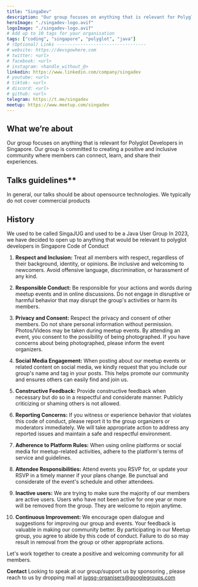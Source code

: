 ```yaml
---
title: "SingaDev"
description: "Our group focuses on anything that is relevant for Polyglot Developers in Singapore. Our group is committed to creating a positive and inclusive community where members can connect, learn, and share their experiences."
heroImage: "./singadev-logo.avif"
logoImage: "./singadev-logo.avif"
# Add up to 10 tags for your organisation
tags: ["coding", "singapore", "polyglot", "java"]
# (Optional) Links ----------------------------------
# website: https://devsgowhere.com
# twitter: <url>
# facebook: <url>
# instagram: <handle_without_@>
linkedin: https://www.linkedin.com/company/singadev
# youtube: <url>
# tiktok: <url>
# discord: <url>
# github: <url>
telegram: https://t.me/singadev
meetup: https://www.meetup.com/singadev
---
```


## What we’re about
Our group focuses on anything that is relevant for Polyglot Developers in Singapore. Our group is committed to creating a positive and inclusive community where members can connect, learn, and share their experiences.

## Talks guidelines**

In general, our talks should be about opensource technologies. We typically do not cover commercial products

## History
We used to be called SingaJUG and used to be a Java User Group
In 2023, we have decided to open up to anything that would be relevant to polyglot developers in Singapore
Code of Conduct

1. **Respect and Inclusion:**
Treat all members with respect, regardless of their background, identity, or opinions.
Be inclusive and welcoming to newcomers.
Avoid offensive language, discrimination, or harassment of any kind.

2. **Responsible Conduct:**
Be responsible for your actions and words during meetup events and in online discussions.
Do not engage in disruptive or harmful behavior that may disrupt the group's activities or harm its members.

3. **Privacy and Consent:**
Respect the privacy and consent of other members. Do not share personal information without permission.
Photos/Videos may be taken during meetup events. By attending an event, you consent to the possibility of being photographed. If you have concerns about being photographed, please inform the event organizers.

4. **Social Media Engagement:**
When posting about our meetup events or related content on social media, we kindly request that you include our group's name and tag in your posts. This helps promote our community and ensures others can easily find and join us.

5. **Constructive Feedback:**
Provide constructive feedback when necessary but do so in a respectful and considerate manner. Publicly criticizing or shaming others is not allowed.
6. **Reporting Concerns:**
If you witness or experience behavior that violates this code of conduct, please report it to the group organizers or moderators immediately.
We will take appropriate action to address any reported issues and maintain a safe and respectful environment.

7. **Adherence to Platform Rules:**
When using online platforms or social media for meetup-related activities, adhere to the platform's terms of service and guidelines.

8. **Attendee Responsibilities:**
Attend events you RSVP for, or update your RSVP in a timely manner if your plans change.
Be punctual and considerate of the event's schedule and other attendees.

9. **Inactive users:**
We are trying to make sure the majority of our members are active users. Users who have not been active for one year or more will be removed from the group. They are welcome to rejoin anytime.

10. **Continuous Improvement:**
We encourage open dialogue and suggestions for improving our group and events. Your feedback is valuable in making our community better.
By participating in our Meetup group, you agree to abide by this code of conduct. Failure to do so may result in removal from the group or other appropriate actions.

Let's work together to create a positive and welcoming community for all members.

**Contact**
Looking to speak at our group/support us by sponsoring , please reach to us by dropping mail at [jugsg-organisers@googlegroups.com](mailto:jugsg-organisers@googlegroups.com)